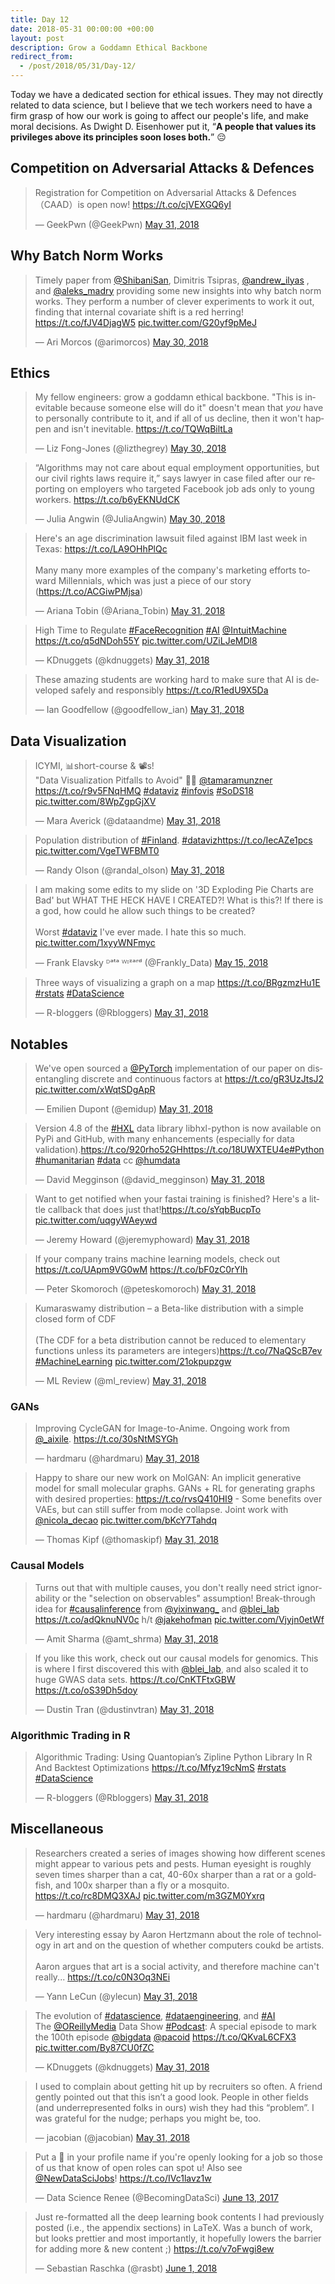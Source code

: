 ```yaml
---
title: Day 12
date: 2018-05-31 00:00:00 +00:00
layout: post
description: Grow a Goddamn Ethical Backbone
redirect_from:
  - /post/2018/05/31/Day-12/
---
```


Today we have a dedicated section for ethical issues. They may not directly related to data science, but I believe that we tech workers need to have a firm grasp of how our work is going to affect our people's life, and make moral decisions. As Dwight D. Eisenhower put it, “**A people that values its privileges above its principles soon loses both.**” 😔

## Competition on Adversarial Attacks & Defences
<amp-twitter width="400" height="400"
             layout="responsive"
             data-tweetid="1002139227663011841">
    <blockquote placeholder><p lang="en" dir="ltr">Registration for Competition on Adversarial Attacks &amp; Defences（CAAD）is open now! <a href="https://t.co/cjVEXGQ6yI">https://t.co/cjVEXGQ6yI</a></p>&mdash; GeekPwn (@GeekPwn) <a href="https://twitter.com/GeekPwn/status/1002139227663011841?ref_src=twsrc%5Etfw">May 31, 2018</a></blockquote>
</amp-twitter>

## Why Batch Norm Works
<amp-twitter width="400" height="400"
             layout="responsive"
             data-tweetid="1001856542268952576">
    <blockquote placeholder><p lang="en" dir="ltr">Timely paper from <a href="https://twitter.com/ShibaniSan?ref_src=twsrc%5Etfw">@ShibaniSan</a>, Dimitris Tsipras, <a href="https://twitter.com/andrew_ilyas?ref_src=twsrc%5Etfw">@andrew_ilyas</a> , and <a href="https://twitter.com/aleks_madry?ref_src=twsrc%5Etfw">@aleks_madry</a> providing some new insights into why batch norm works. They perform a number of clever experiments to work it out, finding that internal covariate shift is a red herring! <a href="https://t.co/fJV4DjagW5">https://t.co/fJV4DjagW5</a> <a href="https://t.co/G20yf9pMeJ">pic.twitter.com/G20yf9pMeJ</a></p>&mdash; Ari Morcos (@arimorcos) <a href="https://twitter.com/arimorcos/status/1001856542268952576?ref_src=twsrc%5Etfw">May 30, 2018</a></blockquote>
</amp-twitter>

## Ethics
<amp-twitter width="400" height="400"
             layout="responsive"
             data-tweetid="1001845921162956801">
    <blockquote placeholder><p lang="en" dir="ltr">My fellow engineers: grow a goddamn ethical backbone. &quot;This is inevitable because someone else will do it&quot; doesn&#39;t mean that *you* have to personally contribute to it, and if all of us decline, then it won&#39;t happen and isn&#39;t inevitable. <a href="https://t.co/TQWqBiltLa">https://t.co/TQWqBiltLa</a></p>&mdash; Liz Fong-Jones (@lizthegrey) <a href="https://twitter.com/lizthegrey/status/1001845921162956801?ref_src=twsrc%5Etfw">May 30, 2018</a></blockquote>
</amp-twitter>

<amp-twitter width="400" height="400"
             layout="responsive"
             data-tweetid="1001905315695112192">
    <blockquote placeholder><p lang="en" dir="ltr">“Algorithms may not care about equal employment opportunities, but our civil rights laws require it,” says lawyer in case filed after our reporting on employers who targeted Facebook job ads only to young workers. <a href="https://t.co/b6yEKNUdCK">https://t.co/b6yEKNUdCK</a></p>&mdash; Julia Angwin (@JuliaAngwin) <a href="https://twitter.com/JuliaAngwin/status/1001905315695112192?ref_src=twsrc%5Etfw">May 30, 2018</a></blockquote>
</amp-twitter>

<amp-twitter width="400" height="400"
             layout="responsive"
             data-tweetid="1002319562149376000">
    <blockquote placeholder><p lang="en" dir="ltr">Here&#39;s an age discrimination lawsuit filed against IBM last week in Texas: <a href="https://t.co/LA9OHhPlQc">https://t.co/LA9OHhPlQc</a><br><br>Many many more examples of the company&#39;s marketing efforts toward Millennials, which was just a piece of our story (<a href="https://t.co/ACGiwPMjsa">https://t.co/ACGiwPMjsa</a>)</p>&mdash; Ariana Tobin (@Ariana_Tobin) <a href="https://twitter.com/Ariana_Tobin/status/1002319562149376000?ref_src=twsrc%5Etfw">May 31, 2018</a></blockquote>
</amp-twitter>

<amp-twitter width="400" height="400"
             layout="responsive"
             data-tweetid="1002226960066588672">
    <blockquote placeholder><p lang="en" dir="ltr">High Time to Regulate <a href="https://twitter.com/hashtag/FaceRecognition?src=hash&amp;ref_src=twsrc%5Etfw">#FaceRecognition</a> <a href="https://twitter.com/hashtag/AI?src=hash&amp;ref_src=twsrc%5Etfw">#AI</a> <a href="https://twitter.com/IntuitMachine?ref_src=twsrc%5Etfw">@IntuitMachine</a> <a href="https://t.co/q5dNDoh55Y">https://t.co/q5dNDoh55Y</a> <a href="https://t.co/UZiLJeMDl8">pic.twitter.com/UZiLJeMDl8</a></p>&mdash; KDnuggets (@kdnuggets) <a href="https://twitter.com/kdnuggets/status/1002226960066588672?ref_src=twsrc%5Etfw">May 31, 2018</a></blockquote>
</amp-twitter>

<amp-twitter width="400" height="400"
             layout="responsive"
             data-tweetid="1002251305807593477">
    <blockquote placeholder><p lang="en" dir="ltr">These amazing students are working hard to make sure that AI is developed safely and responsibly <a href="https://t.co/R1edU9X5Da">https://t.co/R1edU9X5Da</a></p>&mdash; Ian Goodfellow (@goodfellow_ian) <a href="https://twitter.com/goodfellow_ian/status/1002251305807593477?ref_src=twsrc%5Etfw">May 31, 2018</a></blockquote>
</amp-twitter>

## Data Visualization
<amp-twitter width="400" height="400"
             layout="responsive"
             data-tweetid="1002259952336064512">
    <blockquote placeholder><p lang="en" dir="ltr">ICYMI, 📊short-course &amp; 📽s!<br>&quot;Data Visualization Pitfalls to Avoid&quot; 👩‍💻 <a href="https://twitter.com/tamaramunzner?ref_src=twsrc%5Etfw">@tamaramunzner</a>  <a href="https://t.co/r9v5FNqHMQ">https://t.co/r9v5FNqHMQ</a> <a href="https://twitter.com/hashtag/dataviz?src=hash&amp;ref_src=twsrc%5Etfw">#dataviz</a> <a href="https://twitter.com/hashtag/infovis?src=hash&amp;ref_src=twsrc%5Etfw">#infovis</a> <a href="https://twitter.com/hashtag/SoDS18?src=hash&amp;ref_src=twsrc%5Etfw">#SoDS18</a> <a href="https://t.co/8WpZgpGjXV">pic.twitter.com/8WpZgpGjXV</a></p>&mdash; Mara Averick (@dataandme) <a href="https://twitter.com/dataandme/status/1002259952336064512?ref_src=twsrc%5Etfw">May 31, 2018</a></blockquote>
</amp-twitter>

<amp-twitter width="400" height="400"
             layout="responsive"
             data-tweetid="1002235710026399744">
    <blockquote placeholder><p lang="en" dir="ltr">Population distribution of <a href="https://twitter.com/hashtag/Finland?src=hash&amp;ref_src=twsrc%5Etfw">#Finland</a>. <a href="https://twitter.com/hashtag/dataviz?src=hash&amp;ref_src=twsrc%5Etfw">#dataviz</a><a href="https://t.co/IecAZe1pcs">https://t.co/IecAZe1pcs</a> <a href="https://t.co/VgeTWFBMT0">pic.twitter.com/VgeTWFBMT0</a></p>&mdash; Randy Olson (@randal_olson) <a href="https://twitter.com/randal_olson/status/1002235710026399744?ref_src=twsrc%5Etfw">May 31, 2018</a></blockquote>
</amp-twitter>

<amp-twitter width="400" height="400"
             layout="responsive"
             data-tweetid="996224610696822784">
    <blockquote placeholder><p lang="en" dir="ltr">I am making some edits to my slide on &#39;3D Exploding Pie Charts are Bad&#39; but WHAT THE HECK HAVE I CREATED?! What is this?! If there is a god, how could he allow such things to be created?<br><br>Worst <a href="https://twitter.com/hashtag/dataviz?src=hash&amp;ref_src=twsrc%5Etfw">#dataviz</a> I&#39;ve ever made. I hate this so much. <a href="https://t.co/1xyyWNFmyc">pic.twitter.com/1xyyWNFmyc</a></p>&mdash; Frank Elavsky ᴰᵃᵗᵃ ᵂᶦᶻᵃʳᵈ (@Frankly_Data) <a href="https://twitter.com/Frankly_Data/status/996224610696822784?ref_src=twsrc%5Etfw">May 15, 2018</a></blockquote>
</amp-twitter>

<amp-twitter width="400" height="400"
             layout="responsive"
             data-tweetid="1002230870726594561">
    <blockquote placeholder><p lang="en" dir="ltr">Three ways of visualizing a graph on a map <a href="https://t.co/BRgzmzHu1E">https://t.co/BRgzmzHu1E</a> <a href="https://twitter.com/hashtag/rstats?src=hash&amp;ref_src=twsrc%5Etfw">#rstats</a> <a href="https://twitter.com/hashtag/DataScience?src=hash&amp;ref_src=twsrc%5Etfw">#DataScience</a></p>&mdash; R-bloggers (@Rbloggers) <a href="https://twitter.com/Rbloggers/status/1002230870726594561?ref_src=twsrc%5Etfw">May 31, 2018</a></blockquote>
</amp-twitter>

## Notables
<amp-twitter width="400" height="400"
             layout="responsive"
             data-tweetid="1002308167794024448">
    <blockquote placeholder><p lang="en" dir="ltr">We&#39;ve open sourced a <a href="https://twitter.com/PyTorch?ref_src=twsrc%5Etfw">@PyTorch</a> implementation of our paper on disentangling discrete and continuous factors at <a href="https://t.co/gR3UzJtsJ2">https://t.co/gR3UzJtsJ2</a> <a href="https://t.co/xWqtSDgApR">pic.twitter.com/xWqtSDgApR</a></p>&mdash; Emilien Dupont (@emidup) <a href="https://twitter.com/emidup/status/1002308167794024448?ref_src=twsrc%5Etfw">May 31, 2018</a></blockquote>
</amp-twitter>

<amp-twitter width="400" height="400"
             layout="responsive"
             data-tweetid="1002176824154120192">
    <blockquote placeholder><p lang="en" dir="ltr">Version 4.8 of the <a href="https://twitter.com/hashtag/HXL?src=hash&amp;ref_src=twsrc%5Etfw">#HXL</a> data library libhxl-python is now available on PyPi and GitHub, with many enhancements (especially for data validation).<a href="https://t.co/920rho52GH">https://t.co/920rho52GH</a><a href="https://t.co/18UWXTEU4e">https://t.co/18UWXTEU4e</a><a href="https://twitter.com/hashtag/Python?src=hash&amp;ref_src=twsrc%5Etfw">#Python</a> <a href="https://twitter.com/hashtag/humanitarian?src=hash&amp;ref_src=twsrc%5Etfw">#humanitarian</a> <a href="https://twitter.com/hashtag/data?src=hash&amp;ref_src=twsrc%5Etfw">#data</a> cc <a href="https://twitter.com/humdata?ref_src=twsrc%5Etfw">@humdata</a></p>&mdash; David Megginson (@david_megginson) <a href="https://twitter.com/david_megginson/status/1002176824154120192?ref_src=twsrc%5Etfw">May 31, 2018</a></blockquote>
</amp-twitter>

<amp-twitter width="400" height="400"
             layout="responsive"
             data-tweetid="1002266493982199808">
    <blockquote placeholder><p lang="en" dir="ltr">Want to get notified when your fastai training is finished? Here&#39;s a little callback that does just that!<a href="https://t.co/sYqbBucpTo">https://t.co/sYqbBucpTo</a> <a href="https://t.co/uqgyWAeywd">pic.twitter.com/uqgyWAeywd</a></p>&mdash; Jeremy Howard (@jeremyphoward) <a href="https://twitter.com/jeremyphoward/status/1002266493982199808?ref_src=twsrc%5Etfw">May 31, 2018</a></blockquote>
</amp-twitter>

<amp-twitter width="400" height="400"
             layout="responsive"
             data-tweetid="1002303843802087424">
    <blockquote placeholder><p lang="en" dir="ltr">If your company trains machine learning models, check out <a href="https://t.co/UApm9VG0wM">https://t.co/UApm9VG0wM</a> <a href="https://t.co/bF0zC0rYlh">https://t.co/bF0zC0rYlh</a></p>&mdash; Peter Skomoroch (@peteskomoroch) <a href="https://twitter.com/peteskomoroch/status/1002303843802087424?ref_src=twsrc%5Etfw">May 31, 2018</a></blockquote>
</amp-twitter>

<amp-twitter width="400" height="400"
             layout="responsive"
             data-tweetid="1002143417512726529">
    <blockquote placeholder><p lang="en" dir="ltr">Kumaraswamy distribution – a Beta-like distribution with a simple closed form of CDF<br><br>(The CDF for a beta distribution cannot be reduced to elementary functions unless its parameters are integers)<a href="https://t.co/7NaQScB7ev">https://t.co/7NaQScB7ev</a>  <a href="https://twitter.com/hashtag/MachineLearning?src=hash&amp;ref_src=twsrc%5Etfw">#MachineLearning</a> <a href="https://t.co/21okpupzgw">pic.twitter.com/21okpupzgw</a></p>&mdash; ML Review (@ml_review) <a href="https://twitter.com/ml_review/status/1002143417512726529?ref_src=twsrc%5Etfw">May 31, 2018</a></blockquote>
</amp-twitter>

### GANs
<amp-twitter width="400" height="400"
             layout="responsive"
             data-tweetid="1002323742976983040">
    <blockquote placeholder><p lang="en" dir="ltr">Improving CycleGAN for Image-to-Anime. Ongoing work from <a href="https://twitter.com/_aixile?ref_src=twsrc%5Etfw">@_aixile</a>. <a href="https://t.co/30sNtMSYGh">https://t.co/30sNtMSYGh</a></p>&mdash; hardmaru (@hardmaru) <a href="https://twitter.com/hardmaru/status/1002323742976983040?ref_src=twsrc%5Etfw">May 31, 2018</a></blockquote>
</amp-twitter>

<amp-twitter width="400" height="400"
             layout="responsive"
             data-tweetid="1002097273130700800">
    <blockquote placeholder><p lang="en" dir="ltr">Happy to share our new work on MolGAN: An implicit generative model for small molecular graphs. GANs + RL for generating graphs with desired properties: <a href="https://t.co/rvsQ410HI9">https://t.co/rvsQ410HI9</a> - Some benefits over VAEs, but can still suffer from mode collapse. Joint work with <a href="https://twitter.com/nicola_decao?ref_src=twsrc%5Etfw">@nicola_decao</a> <a href="https://t.co/bKcY7Tahdq">pic.twitter.com/bKcY7Tahdq</a></p>&mdash; Thomas Kipf (@thomaskipf) <a href="https://twitter.com/thomaskipf/status/1002097273130700800?ref_src=twsrc%5Etfw">May 31, 2018</a></blockquote>
</amp-twitter>

### Causal Models
<amp-twitter width="400" height="400"
             layout="responsive"
             data-tweetid="1002164017157226496">
    <blockquote placeholder><p lang="en" dir="ltr">Turns out that with multiple causes, you don&#39;t really need strict ignorability or the &quot;selection on observables&quot; assumption! Break-through idea for <a href="https://twitter.com/hashtag/causalinference?src=hash&amp;ref_src=twsrc%5Etfw">#causalinference</a> from <a href="https://twitter.com/yixinwang_?ref_src=twsrc%5Etfw">@yixinwang_</a> and <a href="https://twitter.com/blei_lab?ref_src=twsrc%5Etfw">@blei_lab</a> <a href="https://t.co/adQknuNV0c">https://t.co/adQknuNV0c</a> h/t <a href="https://twitter.com/jakehofman?ref_src=twsrc%5Etfw">@jakehofman</a> <a href="https://t.co/Vjyjn0etWf">pic.twitter.com/Vjyjn0etWf</a></p>&mdash; Amit Sharma (@amt_shrma) <a href="https://twitter.com/amt_shrma/status/1002164017157226496?ref_src=twsrc%5Etfw">May 31, 2018</a></blockquote>
</amp-twitter>

<amp-twitter width="400" height="400"
             layout="responsive"
             data-tweetid="1002243420373635073">
    <blockquote placeholder><p lang="en" dir="ltr">If you like this work, check out our causal models for genomics. This is where I first discovered this with <a href="https://twitter.com/blei_lab?ref_src=twsrc%5Etfw">@blei_lab</a>, and also scaled it to huge GWAS data sets. <a href="https://t.co/CnKTFtxGBW">https://t.co/CnKTFtxGBW</a> <a href="https://t.co/oS39Dh5doy">https://t.co/oS39Dh5doy</a></p>&mdash; Dustin Tran (@dustinvtran) <a href="https://twitter.com/dustinvtran/status/1002243420373635073?ref_src=twsrc%5Etfw">May 31, 2018</a></blockquote>
</amp-twitter>


### Algorithmic Trading in R
<amp-twitter width="400" height="400"
             layout="responsive"
             data-tweetid="1002140235856273409">
    <blockquote placeholder><p lang="en" dir="ltr">Algorithmic Trading: Using Quantopian’s Zipline Python Library In R And Backtest Optimizations  <a href="https://t.co/Mfyz19cNmS">https://t.co/Mfyz19cNmS</a> <a href="https://twitter.com/hashtag/rstats?src=hash&amp;ref_src=twsrc%5Etfw">#rstats</a> <a href="https://twitter.com/hashtag/DataScience?src=hash&amp;ref_src=twsrc%5Etfw">#DataScience</a></p>&mdash; R-bloggers (@Rbloggers) <a href="https://twitter.com/Rbloggers/status/1002140235856273409?ref_src=twsrc%5Etfw">May 31, 2018</a></blockquote>
</amp-twitter>


## Miscellaneous
<amp-twitter width="400" height="400"
             layout="responsive"
             data-tweetid="1002169309076979712">
    <blockquote placeholder><p lang="en" dir="ltr">Researchers created a series of images showing how different scenes might appear to various pets and pests. Human eyesight is roughly seven times sharper than a cat, 40-60x sharper than a rat or a goldfish, and 100x sharper than a fly or a mosquito. <a href="https://t.co/rc8DMQ3XAJ">https://t.co/rc8DMQ3XAJ</a> <a href="https://t.co/m3GZM0Yxrq">pic.twitter.com/m3GZM0Yxrq</a></p>&mdash; hardmaru (@hardmaru) <a href="https://twitter.com/hardmaru/status/1002169309076979712?ref_src=twsrc%5Etfw">May 31, 2018</a></blockquote>
</amp-twitter>

<amp-twitter width="400" height="400"
             layout="responsive"
             data-tweetid="1002178904885473280">
    <blockquote placeholder><p lang="en" dir="ltr">Very interesting essay by Aaron Hertzmann about the role of technology in art and on the question of whether computers coukd be artists.<br><br>Aaron argues that art is a social activity, and therefore machine can&#39;t really... <a href="https://t.co/c0N3Oq3NEi">https://t.co/c0N3Oq3NEi</a></p>&mdash; Yann LeCun (@ylecun) <a href="https://twitter.com/ylecun/status/1002178904885473280?ref_src=twsrc%5Etfw">May 31, 2018</a></blockquote>
</amp-twitter>

<amp-twitter width="400" height="400"
             layout="responsive"
             data-tweetid="1002283093754089474">
    <blockquote placeholder><p lang="en" dir="ltr">The evolution of <a href="https://twitter.com/hashtag/datascience?src=hash&amp;ref_src=twsrc%5Etfw">#datascience</a>, <a href="https://twitter.com/hashtag/dataengineering?src=hash&amp;ref_src=twsrc%5Etfw">#dataengineering</a>, and <a href="https://twitter.com/hashtag/AI?src=hash&amp;ref_src=twsrc%5Etfw">#AI</a><br>The <a href="https://twitter.com/OReillyMedia?ref_src=twsrc%5Etfw">@OReillyMedia</a> Data Show <a href="https://twitter.com/hashtag/Podcast?src=hash&amp;ref_src=twsrc%5Etfw">#Podcast</a>: A special episode to mark the 100th episode <a href="https://twitter.com/bigdata?ref_src=twsrc%5Etfw">@bigdata</a> <a href="https://twitter.com/pacoid?ref_src=twsrc%5Etfw">@pacoid</a>  <a href="https://t.co/QKvaL6CFX3">https://t.co/QKvaL6CFX3</a> <a href="https://t.co/By87CU0fZC">pic.twitter.com/By87CU0fZC</a></p>&mdash; KDnuggets (@kdnuggets) <a href="https://twitter.com/kdnuggets/status/1002283093754089474?ref_src=twsrc%5Etfw">May 31, 2018</a></blockquote>
</amp-twitter>

<amp-twitter width="400" height="400"
             layout="responsive"
             data-tweetid="1002295846107365376">
    <blockquote placeholder><p lang="en" dir="ltr">I used to complain about getting hit up by recruiters so often. A friend gently pointed out that this isn’t a good look. People in other fields (and underrepresented folks in ours) wish they had this “problem”. I was grateful for the nudge; perhaps you might be, too.</p>&mdash; jacobian (@jacobian) <a href="https://twitter.com/jacobian/status/1002295846107365376?ref_src=twsrc%5Etfw">May 31, 2018</a></blockquote>
</amp-twitter>

<amp-twitter width="400" height="400"
             layout="responsive"
             data-tweetid="874489979828940801">
    <blockquote placeholder><p lang="en" dir="ltr">Put a 🔎 in your profile name if you&#39;re openly looking for a job so those of us that know of open roles can spot u! Also see <a href="https://twitter.com/NewDataSciJobs?ref_src=twsrc%5Etfw">@NewDataSciJobs</a>! <a href="https://t.co/IVc1lavz1w">https://t.co/IVc1lavz1w</a></p>&mdash; Data Science Renee (@BecomingDataSci) <a href="https://twitter.com/BecomingDataSci/status/874489979828940801?ref_src=twsrc%5Etfw">June 13, 2017</a></blockquote>
</amp-twitter>

<amp-twitter width="400" height="400"
             layout="responsive"
             data-tweetid="1002343473167654913">
    <blockquote placeholder><p lang="en" dir="ltr">Just re-formatted all the deep learning book contents I had previously posted (i.e., the appendix sections) in LaTeX. Was a bunch of work, but looks prettier and most importantly, it hopefully lowers the barrier for adding more &amp; new content ;) <a href="https://t.co/v7oFwgi8ew">https://t.co/v7oFwgi8ew</a></p>&mdash; Sebastian Raschka (@rasbt) <a href="https://twitter.com/rasbt/status/1002343473167654913?ref_src=twsrc%5Etfw">June 1, 2018</a></blockquote>
</amp-twitter>
